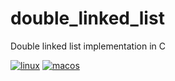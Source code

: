 # double_linked_list
Double linked list implementation in C

[![linux](https://github.com/harou24/double_linked_list/workflows/Linux/badge.svg)](https://github.com/harou24/double_linked_list/actions?workflow=Linux)
[![macos](https://github.com/harou24/double_linked_list/workflows/MacOS/badge.svg)](https://github.com/harou24/double_linked_list/actions?workflow=MacOS)
